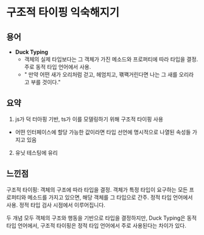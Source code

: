 # 구조적 타이핑 익숙해지기

## 용어

- **Duck Typing**
  - 객체의 실제 타입보다는 그 객체가 가진 메소드와 프로퍼티에 따라 타입을 결정. 주로 동적 타입 언어에서 사용.
  - " 만약 어떤 새가 오리처럼 걷고, 헤엄치고, 꽦꽥거린다면 나는 그 새를 오리라고 부를 것이다."

## 요약

1. js가 덕 터아핑 기반, ts가 이를 모델링하기 위해 구조적 타이핑 사용
- 어떤 인터페이스에 할당 가능한 값이라면 타입 선언에 명시적으로 나열된 속성들 가지고 있음
2. 유닛 테스팅에 유리


## 느낀점


구조적 타이핑: 객체의 구조에 따라 타입을 결정. 객체가 특정 타입이 요구하는 모든 프로퍼티와 메소드를 가지고 있으면, 해당 객체를 그 타입으로 간주. 정적 타입 언어에서 사용. 정적 타입 검사 시점에서 이루어집니다.

두 개념 모두 객체의 구조와 행동을 기반으로 타입을 결정하지만, Duck Typing은 동적 타입 언어에서,
구조적 타이핑은 정적 타입 언어에서 주로 사용된다는 차이가 있다.